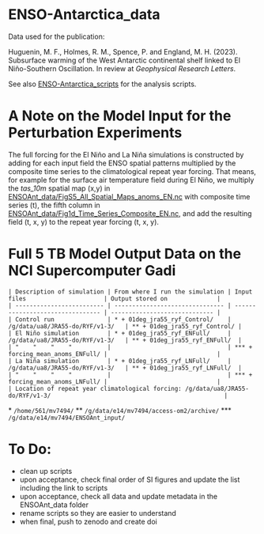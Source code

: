 # ENSO-Antarctica_data
Data used for the publication: 

Huguenin, M. F., Holmes, R. M., Spence, P. and England, M. H. (2023). Subsurface warming of the West Antarctic continental shelf linked to El Niño-Southern Oscillation. In review at *Geophysical Research Letters*.

See also [ENSO-Antarctica_scripts](https://github.com/mauricehuguenin/ENSO-Antarctica_scripts) for the analysis scripts.

# A Note on the Model Input for the Perturbation Experiments
The full forcing for the El Niño and La Niña simulations is constructed by adding for each input field the ENSO spatial patterns multiplied by the composite time series to the climatological repeat year forcing. That means, for example for the surface air temperature field during El Niño, we multiply the *tas_10m* spatial map (x,y) in [ENSOAnt_data/FigS5_All_Spatial_Maps_anoms_EN.nc](ENSOAnt_data/FigS5_All_Spatial_Maps_anoms_EN.nc) with composite time series (t), the fifth column in [ENSOAnt_data/Fig1d_Time_Series_Composite_EN.nc](ENSOAnt_data/Fig1d_Time_Series_Composite_EN.nc), and add the resulting field (t, x, y) to the repeat year forcing (t, x, y).

# Full 5 TB Model Output Data on the NCI Supercomputer Gadi
```
| Description of simulation | From where I run the simulation | Input files                      | Output stored on              |
| ------------------------- | ------------------------------- | -------------------------------- | ----------------------------- |
| Control run               | * + 01deg_jra55_ryf_Control/    | /g/data/ua8/JRA55-do/RYF/v1-3/   | ** + 01deg_jra55_ryf_Control/ |
| El Niño simulation        | * + 01deg_jra55_ryf_ENFull/     | /g/data/ua8/JRA55-do/RYF/v1-3/   | ** + 01deg_jra55_ryf_ENFull/  |
| "    "    "    "          |                                 | *** + forcing_mean_anoms_ENFull/ |                               |
| La Niña simulation        | * + 01deg_jra55_ryf_LNFull/     | /g/data/ua8/JRA55-do/RYF/v1-3/   | ** + 01deg_jra55_ryf_LNFull/  |
| "    "    "    "          |                                 | *** + forcing_mean_anoms_LNFull/ |                               |
| Location of repeat year climatological forcing: /g/data/ua8/JRA55-do/RYF/v1-3/                                                 |
```
\* `/home/561/mv7494/`
\** `/g/data/e14/mv7494/access-om2/archive/`
\*** `/g/data/e14/mv7494/ENSOAnt_input/`


# To Do:
- clean up scripts
- upon acceptance, check final order of SI figures and update the list including the link to scripts
- upon acceptance, check all data and update metadata in the ENSOAnt_data folder
- rename scripts so they are easier to understand
- when final, push to zenodo and create doi
